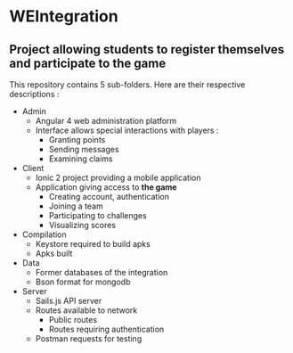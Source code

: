 # WEIntegration
## Project allowing students to register themselves and participate to **the game**
  

This repository contains 5 sub-folders.
Here are their respective descriptions :
  
* Admin
  * Angular 4 web administration platform
  * Interface allows special interactions with players :
    * Granting points
    * Sending messages
    * Examining claims
* Client
  * Ionic 2 project providing a mobile application
  * Application giving access to **the game**
    * Creating account, authentication
    * Joining a team
    * Participating to challenges
    * Visualizing scores
* Compilation
  * Keystore required to build apks
  * Apks built
* Data
  * Former databases of the integration
  * Bson format for mongodb
* Server
  * Sails.js API server
  * Routes available to network
    * Public routes
    * Routes requiring authentication
  * Postman requests for testing
